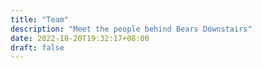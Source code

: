 ```yaml
---
title: "Team"
description: "Meet the people behind Bears Downstairs"
date: 2022-10-20T19:32:17+08:00
draft: false
---
```


